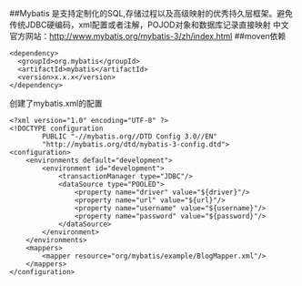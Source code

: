 ##Mybatis
是支持定制化的SQL,存储过程以及高级映射的优秀持久层框架。避免传统JDBC硬编码，xml配置或者注解，POJOD对象和数据库记录直接映射
中文官方网站：http://www.mybatis.org/mybatis-3/zh/index.html
##moven依赖
```
<dependency>
  <groupId>org.mybatis</groupId>
  <artifactId>mybatis</artifactId>
  <version>x.x.x</version>
</dependency>
```
创建了mybatis.xml的配置
```
<?xml version="1.0" encoding="UTF-8" ?>
<!DOCTYPE configuration
        PUBLIC "-//mybatis.org//DTD Config 3.0//EN"
        "http://mybatis.org/dtd/mybatis-3-config.dtd">
<configuration>
    <environments default="development">
        <environment id="development">
            <transactionManager type="JDBC"/>
            <dataSource type="POOLED">
                <property name="driver" value="${driver}"/>
                <property name="url" value="${url}"/>
                <property name="username" value="${username}"/>
                <property name="password" value="${password}"/>
            </dataSource>
        </environment>
    </environments>
    <mappers>
        <mapper resource="org/mybatis/example/BlogMapper.xml"/>
    </mappers>
</configuration>
```
